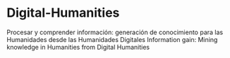# Digital-Humanities
Procesar y comprender información: generación de conocimiento para las Humanidades desde las Humanidades Digitales 
Information gain: Mining knowledge in Humanities from Digital Humanities
